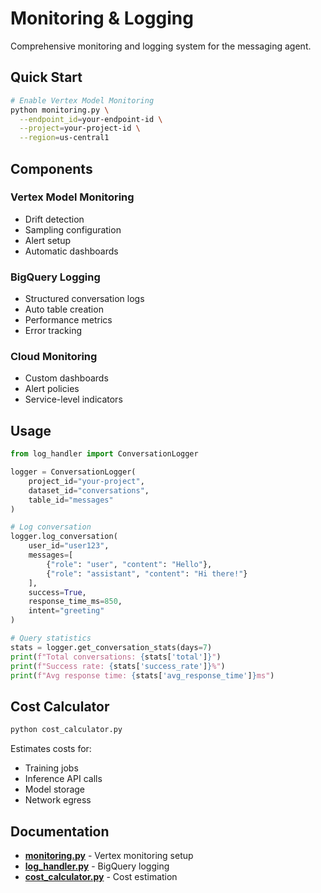 # Monitoring & Logging

Comprehensive monitoring and logging system for the messaging agent.

## Quick Start

```bash
# Enable Vertex Model Monitoring
python monitoring.py \
  --endpoint_id=your-endpoint-id \
  --project=your-project-id \
  --region=us-central1
```

## Components

### Vertex Model Monitoring
- Drift detection
- Sampling configuration
- Alert setup
- Automatic dashboards

### BigQuery Logging
- Structured conversation logs
- Auto table creation
- Performance metrics
- Error tracking

### Cloud Monitoring
- Custom dashboards
- Alert policies
- Service-level indicators

## Usage

```python
from log_handler import ConversationLogger

logger = ConversationLogger(
    project_id="your-project",
    dataset_id="conversations",
    table_id="messages"
)

# Log conversation
logger.log_conversation(
    user_id="user123",
    messages=[
        {"role": "user", "content": "Hello"},
        {"role": "assistant", "content": "Hi there!"}
    ],
    success=True,
    response_time_ms=850,
    intent="greeting"
)

# Query statistics
stats = logger.get_conversation_stats(days=7)
print(f"Total conversations: {stats['total']}")
print(f"Success rate: {stats['success_rate']}%")
print(f"Avg response time: {stats['avg_response_time']}ms")
```

## Cost Calculator

```bash
python cost_calculator.py
```

Estimates costs for:
- Training jobs
- Inference API calls
- Model storage
- Network egress

## Documentation

- **[monitoring.py](../monitoring.py)** - Vertex monitoring setup
- **[log_handler.py](../log_handler.py)** - BigQuery logging
- **[cost_calculator.py](../cost_calculator.py)** - Cost estimation
